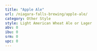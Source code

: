 ```yaml
---
title: "Apple Ale"
url: /niagara-falls-brewing/apple-ale/
category: Other Style
style: Light American Wheat Ale or Lager
abv: 0
ibu: 0
srm: 0
upc: 0
---
```


